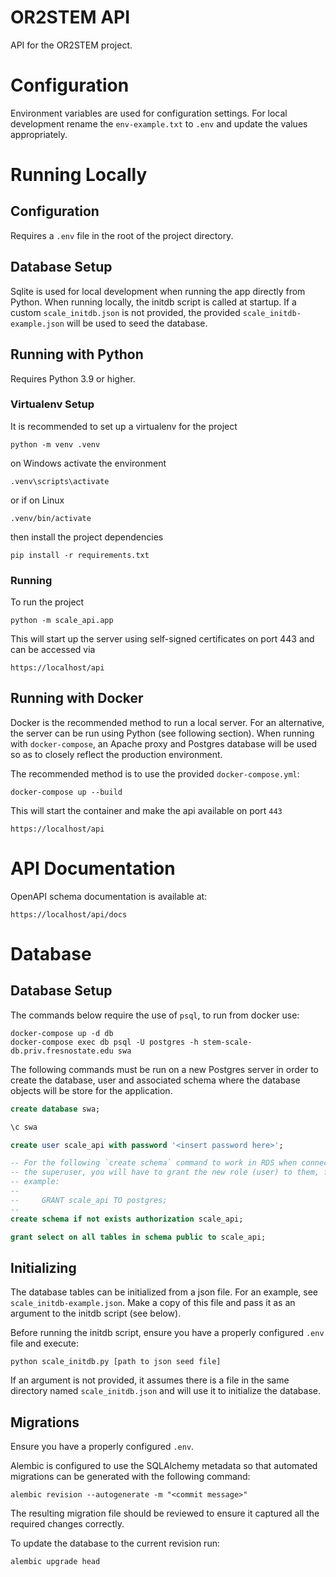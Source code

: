 # OR2STEM API

API for the OR2STEM project.

# Configuration

Environment variables are used for configuration settings. For local
development rename the `env-example.txt` to `.env` and update the values
appropriately.

# Running Locally

## Configuration

Requires a `.env` file in the root of the project directory.

## Database Setup

Sqlite is used for local development when running the app directly from
Python. When running locally, the initdb script is called at startup.
If a custom `scale_initdb.json` is not provided, the provided
`scale_initdb-example.json` will be used to seed the database.

## Running with Python

Requires Python 3.9 or higher.

### Virtualenv Setup

It is recommended to set up a virtualenv for the project

    python -m venv .venv

on Windows activate the environment

    .venv\scripts\activate

or if on Linux

    .venv/bin/activate

then install the project dependencies

    pip install -r requirements.txt

### Running

To run the project

    python -m scale_api.app

This will start up the server using self-signed certificates on port 443 and
can be accessed via

    https://localhost/api

## Running with Docker

Docker is the recommended method to run a local server. For an alternative,
the server can be run using Python (see following section). When running with
`docker-compose`, an Apache proxy and Postgres database will be used so as to
closely reflect the production environment.

The recommended method is to use the provided `docker-compose.yml`:

    docker-compose up --build

This will start the container and make the api available on port `443`

    https://localhost/api

# API Documentation

OpenAPI schema documentation is available at:

    https://localhost/api/docs

# Database

## Database Setup

The commands below require the use of `psql`, to run from docker use:

    docker-compose up -d db
    docker-compose exec db psql -U postgres -h stem-scale-db.priv.fresnostate.edu swa

The following commands must be run on a new Postgres server in order to create
the database, user and associated schema where the database objects will be
store for the application.

```sql
create database swa;

\c swa

create user scale_api with password '<insert password here>';

-- For the following `create schema` command to work in RDS when connected as
-- the superuser, you will have to grant the new role (user) to them, for
-- example:
--
--     GRANT scale_api TO postgres;
--
create schema if not exists authorization scale_api;

grant select on all tables in schema public to scale_api;
```

## Initializing

The database tables can be initialized from a json file. For an example, see
`scale_initdb-example.json`. Make a copy of this file and pass it as an
argument to the initdb script (see below).

Before running the initdb script, ensure you have a properly configured `.env`
file and execute:

    python scale_initdb.py [path to json seed file]

If an argument is not provided, it assumes there is a file in the same directory
named `scale_initdb.json` and will use it to initialize the database.

## Migrations

Ensure you have a properly configured `.env`.

Alembic is configured to use the SQLAlchemy metadata so that automated
migrations can be generated with the following command:

    alembic revision --autogenerate -m "<commit message>"

The resulting migration file should be reviewed to ensure it captured all
the required changes correctly.

To update the database to the current revision run:

    alembic upgrade head
